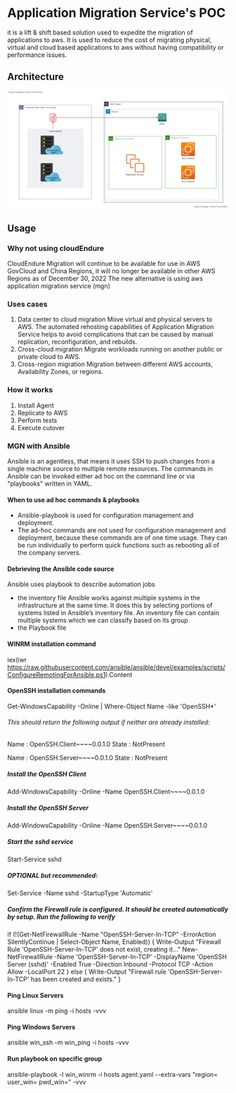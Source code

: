 # Application Migration Service's POC
it is a lift & shift based solution used to expedite the migration of applications to aws. It is used to reduce the cost of migrating physical, virtual and cloud based applications to aws without having compatibility or performance issues.


## Architecture 
![mgn architecture](https://github.com/pi-square-io/mgn-poc/blob/main/images/MGN.vpd.png)


## Usage
### Why not using cloudEndure 
CloudEndure Migration will continue to be available for use in AWS GovCloud and China Regions, it will no longer be available in other AWS Regions as of December 30, 2022
The new alternative is using aws application migration service (mgn)

### Uses cases
1. Data center to cloud migration
Move virtual and physical servers to AWS. The automated rehosting capabilities of Application Migration Service helps to avoid complications that can be caused by manual replication, reconfiguration, and rebuilds.
2. Cross-cloud migration
Migrate workloads running on another public or private cloud to AWS.
3. Cross-region migration
Migration between different AWS accounts, Availability Zones, or regions.

### How it works
1. Install Agent
2. Replicate to AWS
3. Perform tests
4. Execute cutover

### MGN with Ansible
Ansible is an agentless, that means it uses SSH to push changes from a single machine source to multiple remote resources.
The commands in Ansible can be invoked either ad hoc on the command line or via "playbooks" written in YAML.

#### When to use ad hoc commands & playbooks 
- Ansible-playbook is used for configuration management and deployment.
- The ad-hoc commands are not used for configuration management and deployment, because these commands are of one time usage. They can be run individually to perform quick functions such as rebooting all of the company servers.

#### Debrieving the Ansible code source
Ansible uses playbook to describe automation jobs
- the inventory file
Ansible works against multiple systems in the infrastructure at the same time. It does this by selecting portions of systems listed in Ansible’s inventory file.
An inventory file can contain multiple systems which we can classify based on its group 
- the Playbook file

#### WINRM installation command
iex(iwr https://raw.githubusercontent.com/ansible/ansible/devel/examples/scripts/ConfigureRemotingForAnsible.ps1).Content

#### OpenSSH installation commands
Get-WindowsCapability -Online | Where-Object Name -like 'OpenSSH*'
###### This should return the following output if neither are already installed:
Name  : OpenSSH.Client~~~~0.0.1.0
State : NotPresent

Name  : OpenSSH.Server~~~~0.0.1.0
State : NotPresent

##### Install the OpenSSH Client
Add-WindowsCapability -Online -Name OpenSSH.Client~~~~0.0.1.0

##### Install the OpenSSH Server
Add-WindowsCapability -Online -Name OpenSSH.Server~~~~0.0.1.0
##### Start the sshd service
Start-Service sshd

##### OPTIONAL but recommended:
Set-Service -Name sshd -StartupType 'Automatic'

##### Confirm the Firewall rule is configured. It should be created automatically by setup. Run the following to verify
if (!(Get-NetFirewallRule -Name "OpenSSH-Server-In-TCP" -ErrorAction SilentlyContinue | Select-Object Name, Enabled)) {
    Write-Output "Firewall Rule 'OpenSSH-Server-In-TCP' does not exist, creating it..."
    New-NetFirewallRule -Name 'OpenSSH-Server-In-TCP' -DisplayName 'OpenSSH Server (sshd)' -Enabled True -Direction Inbound -Protocol TCP -Action Allow -LocalPort 22
} else {
    Write-Output "Firewall rule 'OpenSSH-Server-In-TCP' has been created and exists."
}

#### Ping Linux Servers
ansible linux -m ping -i hosts -vvv

#### Ping Windows Servers
ansible win_ssh -m win_ping -i hosts -vvv

#### Run playbook on specific group
ansible-playbook -l win_winrm -i hosts agent.yaml --extra-vars "region=<region> user_win=<user> pwd_win=<pwd>" -vvv
